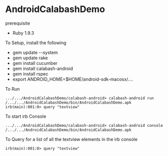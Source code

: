 AndroidCalabashDemo
===================

prerequisite

- Ruby 1.9.3

To Setup, install the following 

- gem update --system
- gem update rake
- gem install cucumber
- gem install calabash-android
- gem install rspec
- export ANDROID_HOME=$HOME/android-sdk-macosx/....


To Run

    .../.../AndroidCalabashDemo/calabash-android> calabash-android run /.../.../AndroidCalabashDemo/bin/AndroidCalabashDemo.apk 
    irb(main):001:0> query "textview"

To start irb Console 

    .../.../AndroidCalabashDemo/calabash-android> calabash-android console /.../.../AndroidCalabashDemo/bin/AndroidCalabashDemo.apk 

To Query for a list of all the textview elements in the irb console

    irb(main):001:0> query "textview"
